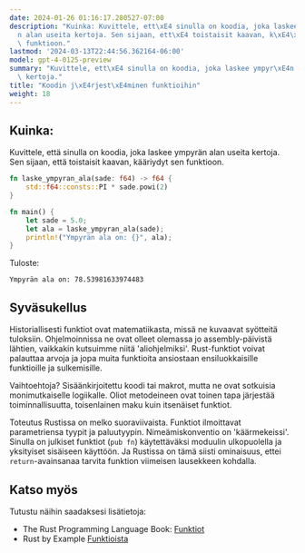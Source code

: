 ```yaml
---
date: 2024-01-26 01:16:17.280527-07:00
description: "Kuinka: Kuvittele, ett\xE4 sinulla on koodia, joka laskee ympyr\xE4\
  n alan useita kertoja. Sen sijaan, ett\xE4 toistaisit kaavan, k\xE4\xE4riydyt sen\
  \ funktioon."
lastmod: '2024-03-13T22:44:56.362164-06:00'
model: gpt-4-0125-preview
summary: "Kuvittele, ett\xE4 sinulla on koodia, joka laskee ympyr\xE4n alan useita\
  \ kertoja."
title: "Koodin j\xE4rjest\xE4minen funktioihin"
weight: 18
---
```


## Kuinka:
Kuvittele, että sinulla on koodia, joka laskee ympyrän alan useita kertoja. Sen sijaan, että toistaisit kaavan, kääriydyt sen funktioon.

```Rust
fn laske_ympyran_ala(sade: f64) -> f64 {
    std::f64::consts::PI * sade.powi(2)
}

fn main() {
    let sade = 5.0;
    let ala = laske_ympyran_ala(sade);
    println!("Ympyrän ala on: {}", ala);
}
```

Tuloste:

```
Ympyrän ala on: 78.53981633974483
```

## Syväsukellus
Historiallisesti funktiot ovat matematiikasta, missä ne kuvaavat syötteitä tuloksiin. Ohjelmoinnissa ne ovat olleet olemassa jo assembly-päivistä lähtien, vaikkakin kutsuimme niitä 'aliohjelmiksi'. Rust-funktiot voivat palauttaa arvoja ja jopa muita funktioita ansiostaan ensiluokkaisille funktioille ja sulkemisille.

Vaihtoehtoja? Sisäänkirjoitettu koodi tai makrot, mutta ne ovat sotkuisia monimutkaiselle logiikalle. Oliot metodeineen ovat toinen tapa järjestää toiminnallisuutta, toisenlainen maku kuin itsenäiset funktiot.

Toteutus Rustissa on melko suoraviivaista. Funktiot ilmoittavat parametriensa tyypit ja paluutyypin. Nimeämiskonventio on 'käärmekeissi'. Sinulla on julkiset funktiot (`pub fn`) käytettäväksi moduulin ulkopuolella ja yksityiset sisäiseen käyttöön. Ja Rustissa on tämä siisti ominaisuus, ettei `return`-avainsanaa tarvita funktion viimeisen lausekkeen kohdalla.

## Katso myös
Tutustu näihin saadaksesi lisätietoja:
- The Rust Programming Language Book: [Funktiot](https://doc.rust-lang.org/book/ch03-03-how-functions-work.html)
- Rust by Example [Funktioista](https://doc.rust-lang.org/rust-by-example/fn.html)
